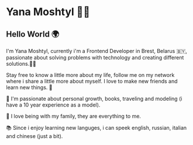 # Yana Moshtyl 👩‍💻

## Hello World 🌍

I'm Yana Moshtyl, currently i'm a Frontend Developer in Brest, Belarus 🇧🇾, passionate about solving problems with technology and creating different solutions.💃🏼

Stay free to know a little more about my life, follow me on my network where i share a little more about myself. I love to make new friends and learn new things. 🚀

 👩 I'm passionate about personal growth, books, traveling and modeling (i have a 10 year experience as a model). <br/>

 🏡 I love being with my family, they are everything to me.<br/>

 📚 Since i enjoy learning new languges, i can speek english, russian, italian and chinese (just a bit).<br/>



<!---
yanaM17/yanaM17 is a ✨ special ✨ repository because its `README.md` (this file) appears on your GitHub profile.
You can click the Preview link to take a look at your changes.
--->
